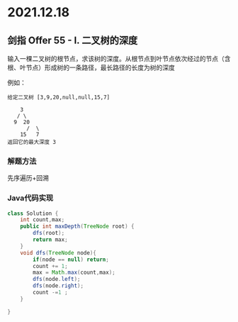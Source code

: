 # 2021.12.18

## 剑指 Offer 55 - I. 二叉树的深度

输入一棵二叉树的根节点，求该树的深度。从根节点到叶节点依次经过的节点（含根、叶节点）形成树的一条路径，最长路径的长度为树的深度

例如：

```
给定二叉树 [3,9,20,null,null,15,7]

    3
   / \
  9  20
      /  \
    15   7
返回它的最大深度 3 
```

### 解题方法

先序遍历+回溯

### Java代码实现

```java
class Solution {
    int count,max;
    public int maxDepth(TreeNode root) {
        dfs(root);
        return max;
    }
    void dfs(TreeNode node){
        if(node == null) return;
        count += 1;
        max = Math.max(count,max);
        dfs(node.left);
        dfs(node.right);  
        count -=1 ;
    }

}
```

